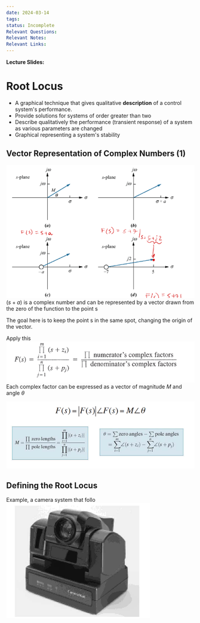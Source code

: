 ```yaml
---
date: 2024-03-14
tags: 
status: Incomplete
Relevant Questions: 
Relevant Notes: 
Relevant Links:
---
```

**Lecture Slides:**

# Root Locus
- A graphical technique that gives qualitative **description** of a control system's performance.
- Provide solutions for systems of order greater than two
- Describe qualitatively the performance (transient response) of a system as various parameters are changed
- Graphical representing a system's stability

## Vector Representation of Complex Numbers (1)

![](Attachments/Pasted%20image%2020240314194050.png)$(s+a)$ is a complex number and can be represented by a vector drawn from the zero of the function to the point s

The goal here is to keep the point s in the same spot, changing the origin of the vector.

Apply this
![](Attachments/Pasted%20image%2020240314194855.png)
Each complex factor can be expressed as a vector of magnitude $M$ and angle $\theta$

![](Attachments/Pasted%20image%2020240314194910.png)

## Defining the Root Locus
Example, a camera system that follo
![](Attachments/Pasted%20image%2020240314195125.png)

